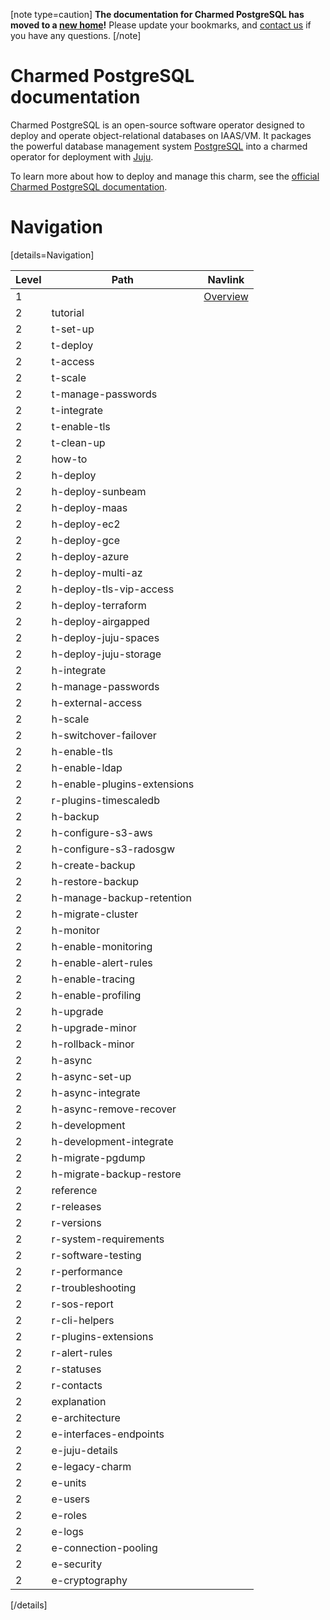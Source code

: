 [note type=caution]
**The documentation for Charmed PostgreSQL has moved to a [new home](https://canonical-charmed-postgresql.readthedocs-hosted.com/)!** Please update your bookmarks, and [contact us](https://matrix.to/#/#charmhub-data-platform:ubuntu.com) if you have any questions.
[/note]

# Charmed PostgreSQL documentation

Charmed PostgreSQL is an open-source software operator designed to deploy and operate object-relational databases on IAAS/VM. It packages the powerful database management system [PostgreSQL](https://www.postgresql.org/) into a charmed operator for deployment with [Juju](https://juju.is/docs/juju).

To learn more about how to deploy and manage this charm, see the [official Charmed PostgreSQL documentation](https://canonical-charmed-postgresql.readthedocs-hosted.com/).


# Navigation

[details=Navigation]

| Level | Path | Navlink |
|--------|--------|-------------|
| 1 |                 | [Overview](/t/9710) |
| 2 | tutorial | [](/t/9707) |
| 2 | t-set-up | [](/t/9709) |
| 2 | t-deploy | [](/t/9697) |
| 2 | t-access| [](/t/15798) |
| 2 | t-scale | [](/t/9705) |
| 2 | t-manage-passwords | [](/t/9703) |
| 2 | t-integrate | [](/t/9701) |
| 2 | t-enable-tls | [](/t/9699) |
| 2 | t-clean-up | [](/t/9695) |
| 2 | how-to | [](/t/16766) |
| 2 | h-deploy | [](/t/16811) |
| 2 | h-deploy-sunbeam | [](/t/15972) |
| 2 | h-deploy-maas | [](/t/14293) |
| 2 | h-deploy-ec2 | [](/t/15703) |
| 2 | h-deploy-gce | [](/t/15722) |
| 2 | h-deploy-azure | [](/t/15733) |
| 2 | h-deploy-multi-az | [](/t/15749) |
| 2 | h-deploy-tls-vip-access | [](/t/16576) |
| 2 | h-deploy-terraform | [](/t/14916) |
| 2 | h-deploy-airgapped | [](/t/15746) |
| 2 | h-deploy-juju-spaces | [](/t/17416) |
| 2 | h-deploy-juju-storage | [](/t/17529) |
| 2 | h-integrate | [](/t/9687) |
| 2 | h-manage-passwords | [](/t/17692) |
| 2 | h-external-access | [](/t/15802) |
| 2 | h-scale | [](/t/9689) |
| 2 | h-switchover-failover | [](/t/17523) |
| 2 | h-enable-tls | [](/t/9685) |
| 2 | h-enable-ldap | [](/t/17361) |
| 2 | h-enable-plugins-extensions | [](/t/10906) |
| 2 | r-plugins-timescaledb | [](/t/17528) |
| 2 | h-backup | []() |
| 2 | h-configure-s3-aws | [](/t/9681) |
| 2 | h-configure-s3-radosgw | [](/t/10313) |
| 2 | h-create-backup | [](/t/9683) |
| 2 | h-restore-backup | [](/t/9693) |
| 2 | h-manage-backup-retention | [](/t/14249) |
| 2 | h-migrate-cluster | [](/t/9691) |
| 2 | h-monitor | []() |
| 2 | h-enable-monitoring | [](/t/10600) |
| 2 | h-enable-alert-rules | [](/t/13084) |
| 2 | h-enable-tracing | [](/t/14521) |
| 2 | h-enable-profiling | [](/t/17172) |
| 2 | h-upgrade | [](/t/12086) |
| 2 | h-upgrade-minor | [](/t/12089) |
| 2 | h-rollback-minor | [](/t/12090) |
| 2 | h-async | [](/t/15412) |
| 2 | h-async-set-up | [](/t/13991) |
| 2 | h-async-integrate | [](/t/13992) |
| 2 | h-async-remove-recover | [](/t/13994) |
| 2 | h-development| []() |
| 2 | h-development-integrate | [](/t/11865) |
| 2 | h-migrate-pgdump | [](/t/12163) |
| 2 | h-migrate-backup-restore | [](/t/12164) |
| 2 | reference | [](/t/13976) |
| 2 | r-releases | [](/t/11875) |
| 2 | r-versions | [](/t/17405) |
| 2 | r-system-requirements | [](/t/11743) |
| 2 | r-software-testing | [](/t/11773) |
| 2 | r-performance | [](/t/11974) |
| 2 | r-troubleshooting | [](/t/11864) |
| 2 | r-sos-report | [](/t/17228) |
| 2 | r-cli-helpers | [](/t/17406) |
| 2 | r-plugins-extensions | [](/t/10946) |
| 2 | r-alert-rules | [](/t/15841) |
| 2 | r-statuses | [](/t/10844) |
| 2 | r-contacts | [](/t/11863) |
| 2 | explanation | [](/t/16768) |
| 2 | e-architecture | [](/t/11857) |
| 2 | e-interfaces-endpoints | [](/t/10251) |
| 2 | e-juju-details | [](/t/11985) |
| 2 | e-legacy-charm | [](/t/10690) |
| 2 | e-units | [](/t/17525) |
| 2 | e-users | [](/t/10798) |
| 2 | e-roles | [](/t/17725) |
| 2 | e-logs | [](/t/12099) |
| 2 | e-connection-pooling| [](/t/15777) |
| 2 | e-security | [](/t/16852) |
| 2 | e-cryptography | [](/t/16853) |

[/details]

<!--Removed from navigation - archived.
| 3 | h-upgrade-major | [Perform a major upgrade](/t/12087) |
| 3 | h-rollback-major | [Perform a major rollback](/t/12088) |

| 3 | h-deploy-lxd | [LXD](/t/11861) |

| 3 | r-revision-552-553| [Revision 552/553](/t/16007) |
| 3 | r-revision-467-468 | [Revision 467/468](/t/15378) |
| 3 | r-revision-429-430 | [Revision 429/430](/t/14067) |
| 3 | r-revision-363 | [Revision 363](/t/13124) |
| 3 | r-revision-351 | [Revision 351](/t/12823) |
| 3 | r-revision-336 | [Revision 336](/t/11877) |
| 3 | r-revision-288 | [Revision 288](/t/11876) |
-->
<!--
# Redirects

[details=Mapping table]

| Original path | New location |
| -------------------- | -------------------- |
| /postgresql/docs/r-channels | /postgresql/docs/r-versions |

[/details]
-->